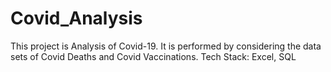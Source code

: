# Covid_Analysis
This project is Analysis of Covid-19. It is performed by considering the data sets of Covid Deaths and Covid Vaccinations.
Tech Stack: Excel, SQL
